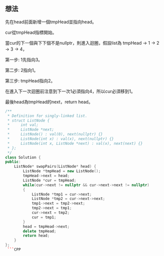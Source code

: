 ## 想法
先在head前面新增一個tmpHead並指向head。

cur從tmpHead指標開始。

當cur的下一個與下下個不是nullptr，則進入迴圈，假設list為 tmpHead -> 1 -> 2 -> 3 -> 4，

第一步: 1先指向3。

第二步: 2指向1。

第三步: tmpHead指向2。

在進入下一次迴圈前注意到下一次1必須指向4，所以cur必須移到1。

最後head為tmpHead的next，return head。

```CPP
/**
 * Definition for singly-linked list.
 * struct ListNode {
 *     int val;
 *     ListNode *next;
 *     ListNode() : val(0), next(nullptr) {}
 *     ListNode(int x) : val(x), next(nullptr) {}
 *     ListNode(int x, ListNode *next) : val(x), next(next) {}
 * };
 */
class Solution {
public:
    ListNode* swapPairs(ListNode* head) {
        ListNode *tmpHead = new ListNode();
        tmpHead->next = head;
        ListNode *cur = tmpHead;
        while(cur->next != nullptr && cur->next->next != nullptr)
        {
            ListNode *tmp1 = cur->next;
            ListNode *tmp2 = cur->next->next;
            tmp1->next = tmp2->next;
            tmp2->next = tmp1;
            cur->next = tmp2;
            cur = tmp1;
        }
        head = tmpHead->next;
        delete tmpHead;
        return head;
    }
};
 ```CPP